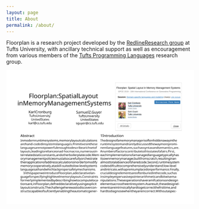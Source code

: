 ```yaml
---
layout: page
title: About
permalink: /about/
---
```


Floorplan is a research project developed by the [RedlineResearch group][redline-research]
at Tufts University, with ancillary technical support as well as encouragement from various
members of the [Tufts Programming Languages][tupl-link] research group.

![Floorplan Info](./floorplan-info.svg)

[redline-research]: http://www.cs.tufts.edu/research/redline/
[tupl-link]: https://tupl.cs.tufts.edu/w

